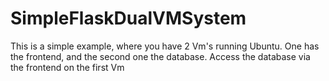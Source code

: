 # SimpleFlaskDualVMSystem
 This is a simple example, where you have 2 Vm's running Ubuntu. One has the frontend, and the second one the database. Access the database via the frontend on the first Vm
